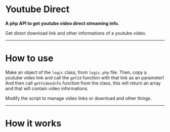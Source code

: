 # Youtube Direct
**A php API to get youtube video direct streaming info.**

Get direct download link and other informations of a youtube video.

---

# How to use
Make an object of the ``logic`` class, from ``logic.php`` file. Then, copy a youtube video link and call the ``getId`` function with that link as an parameter! And then call ``getVideoInfo`` function from the class, this will return an array and that will contain video informations.

Modify the script to manage video links or download and other things.

---

# How it works
